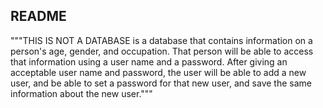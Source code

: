 ## README ##

"""THIS IS NOT A DATABASE is a database that contains information on a person's age,
gender, and occupation.  That person will be able to access that information using
a user name and a password.  After giving an acceptable user name and password,
the user will be able to add a new user, and be able to set a password for that new
user, and save the same information about the new user."""
